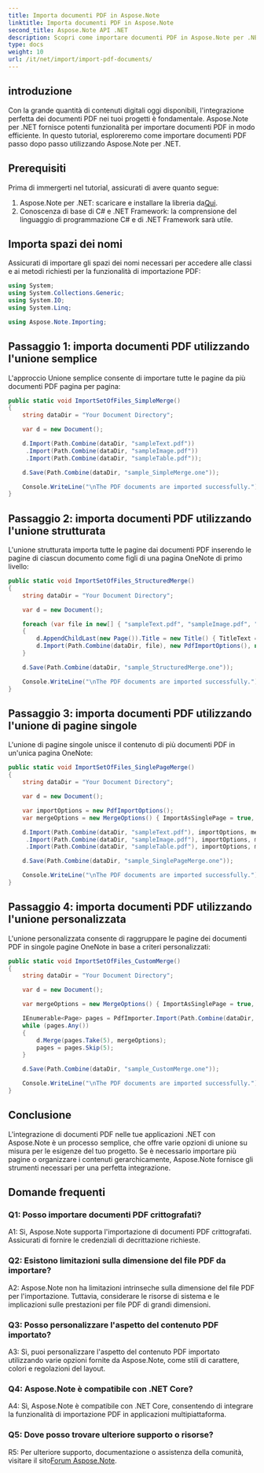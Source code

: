```yaml
---
title: Importa documenti PDF in Aspose.Note
linktitle: Importa documenti PDF in Aspose.Note
second_title: Aspose.Note API .NET
description: Scopri come importare documenti PDF in Aspose.Note per .NET senza sforzo utilizzando varie opzioni di unione per un'integrazione perfetta.
type: docs
weight: 10
url: /it/net/import/import-pdf-documents/
---
```

## introduzione

Con la grande quantità di contenuti digitali oggi disponibili, l'integrazione perfetta dei documenti PDF nei tuoi progetti è fondamentale. Aspose.Note per .NET fornisce potenti funzionalità per importare documenti PDF in modo efficiente. In questo tutorial, esploreremo come importare documenti PDF passo dopo passo utilizzando Aspose.Note per .NET.

## Prerequisiti

Prima di immergerti nel tutorial, assicurati di avere quanto segue:

1.  Aspose.Note per .NET: scaricare e installare la libreria da[Qui](https://releases.aspose.com/note/net/).
2. Conoscenza di base di C# e .NET Framework: la comprensione del linguaggio di programmazione C# e di .NET Framework sarà utile.

## Importa spazi dei nomi

Assicurati di importare gli spazi dei nomi necessari per accedere alle classi e ai metodi richiesti per la funzionalità di importazione PDF:

```csharp
using System;
using System.Collections.Generic;
using System.IO;
using System.Linq;

using Aspose.Note.Importing;

```

## Passaggio 1: importa documenti PDF utilizzando l'unione semplice

L'approccio Unione semplice consente di importare tutte le pagine da più documenti PDF pagina per pagina:

```csharp
public static void ImportSetOfFiles_SimpleMerge()
{
    string dataDir = "Your Document Directory";

    var d = new Document();

    d.Import(Path.Combine(dataDir, "sampleText.pdf"))
     .Import(Path.Combine(dataDir, "sampleImage.pdf"))
     .Import(Path.Combine(dataDir, "sampleTable.pdf"));

    d.Save(Path.Combine(dataDir, "sample_SimpleMerge.one"));

    Console.WriteLine("\nThe PDF documents are imported successfully.");
}
```

## Passaggio 2: importa documenti PDF utilizzando l'unione strutturata

L'unione strutturata importa tutte le pagine dai documenti PDF inserendo le pagine di ciascun documento come figli di una pagina OneNote di primo livello:

```csharp
public static void ImportSetOfFiles_StructuredMerge()
{
    string dataDir = "Your Document Directory";

    var d = new Document();

    foreach (var file in new[] { "sampleText.pdf", "sampleImage.pdf", "sampleTable.pdf" })
    {
        d.AppendChildLast(new Page()).Title = new Title() { TitleText = new RichText() { ParagraphStyle = ParagraphStyle.Default }.Append(file) };
        d.Import(Path.Combine(dataDir, file), new PdfImportOptions(), new MergeOptions() { InsertAt = int.MaxValue, InsertAsChild = true });
    }

    d.Save(Path.Combine(dataDir, "sample_StructuredMerge.one"));

    Console.WriteLine("\nThe PDF documents are imported successfully.");
}
```

## Passaggio 3: importa documenti PDF utilizzando l'unione di pagine singole

L'unione di pagine singole unisce il contenuto di più documenti PDF in un'unica pagina OneNote:

```csharp
public static void ImportSetOfFiles_SinglePageMerge()
{
    string dataDir = "Your Document Directory";

    var d = new Document();

    var importOptions = new PdfImportOptions();
    var mergeOptions = new MergeOptions() { ImportAsSinglePage = true, PageSpacing = 100 };

    d.Import(Path.Combine(dataDir, "sampleText.pdf"), importOptions, mergeOptions)
     .Import(Path.Combine(dataDir, "sampleImage.pdf"), importOptions, mergeOptions)
     .Import(Path.Combine(dataDir, "sampleTable.pdf"), importOptions, mergeOptions);

    d.Save(Path.Combine(dataDir, "sample_SinglePageMerge.one"));

    Console.WriteLine("\nThe PDF documents are imported successfully.");
}
```

## Passaggio 4: importa documenti PDF utilizzando l'unione personalizzata

L'unione personalizzata consente di raggruppare le pagine dei documenti PDF in singole pagine OneNote in base a criteri personalizzati:

```csharp
public static void ImportSetOfFiles_CustomMerge()
{
    string dataDir = "Your Document Directory";

    var d = new Document();

    var mergeOptions = new MergeOptions() { ImportAsSinglePage = true, PageSpacing = 100 };

    IEnumerable<Page> pages = PdfImporter.Import(Path.Combine(dataDir, "SampleGrouping.pdf"));
    while (pages.Any())
    {
        d.Merge(pages.Take(5), mergeOptions);
        pages = pages.Skip(5);
    }

    d.Save(Path.Combine(dataDir, "sample_CustomMerge.one"));

    Console.WriteLine("\nThe PDF documents are imported successfully.");
}
```

## Conclusione

L'integrazione di documenti PDF nelle tue applicazioni .NET con Aspose.Note è un processo semplice, che offre varie opzioni di unione su misura per le esigenze del tuo progetto. Se è necessario importare più pagine o organizzare i contenuti gerarchicamente, Aspose.Note fornisce gli strumenti necessari per una perfetta integrazione.

## Domande frequenti

### Q1: Posso importare documenti PDF crittografati?

A1: Sì, Aspose.Note supporta l'importazione di documenti PDF crittografati. Assicurati di fornire le credenziali di decrittazione richieste.

### Q2: Esistono limitazioni sulla dimensione del file PDF da importare?

A2: Aspose.Note non ha limitazioni intrinseche sulla dimensione del file PDF per l'importazione. Tuttavia, considerare le risorse di sistema e le implicazioni sulle prestazioni per file PDF di grandi dimensioni.

### Q3: Posso personalizzare l'aspetto del contenuto PDF importato?

A3: Sì, puoi personalizzare l'aspetto del contenuto PDF importato utilizzando varie opzioni fornite da Aspose.Note, come stili di carattere, colori e regolazioni del layout.

### Q4: Aspose.Note è compatibile con .NET Core?

A4: Sì, Aspose.Note è compatibile con .NET Core, consentendo di integrare la funzionalità di importazione PDF in applicazioni multipiattaforma.

### Q5: Dove posso trovare ulteriore supporto o risorse?

 R5: Per ulteriore supporto, documentazione o assistenza della comunità, visitare il sito[Forum Aspose.Note](https://forum.aspose.com/c/note/28).